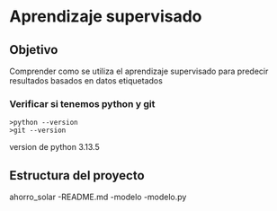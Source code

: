 # Aprendizaje supervisado
## **Objetivo**
Comprender como se utiliza el aprendizaje supervisado para 
predecir resultados basados en datos etiquetados
### Verificar si tenemos python y git
```
>python --version
>git --version
```
version de python 3.13.5
## Estructura del proyecto
ahorro_solar
-README.md
-modelo
  -modelo.py
